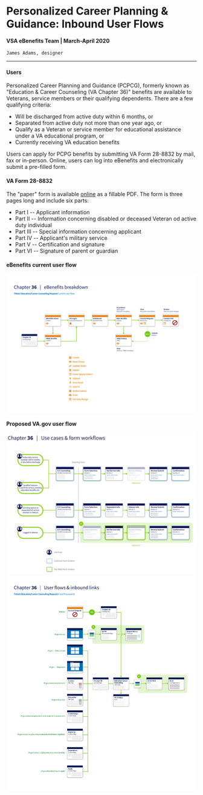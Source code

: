 # Personalized Career Planning & Guidance: Inbound User Flows
**VSA eBenefits Team | March-April 2020**

`James Adams, designer`

---

#### Users
Personalized Career Planning and Guidance (PCPCG), formerly known as "Education & Career Counseling (VA Chapter 36)" benefits are available to Veterans, service members or their qualifying dependents. There are a few qualifying criteria:
- Will be discharged from active duty within 6 months, or
- Separated from active duty not more than one year ago, or
- Qualify as a Veteran or service member for educational assistance under a VA educational program, or
- Currently receiving VA education benefits

Users can apply for PCPG benefits by submitting VA Form 28-8832 by mail, fax or in-person. Online, users can log into eBenefits and electronically submit a pre-filled form.

#### VA Form 28-8832
The "paper" form is available [online](https://www.vba.va.gov/pubs/forms/VBA-28-8832-ARE.pdf) as a fillable PDF. The form is three pages long and include six parts:
- Part I -- Applicant information
- Part II -- Information concerning disabled or deceased Veteran od active duty individual
- Part III -- Special information concerning applicant
- Part IV -- Applicant's military service
- Part V -- Certification and signature
- Part VI -- Signature of parent or guardian

#### eBenefits current user flow
![Current eBenefits user flow](https://github.com/department-of-veterans-affairs/va.gov-team/blob/master/products/ebenefits/apply-CH36-VRE-counseling/research-design/images/Chapter_36_Breakdown_1.png)

#### Proposed VA.gov user flow
![PCPG User flow](https://github.com/department-of-veterans-affairs/va.gov-team/blob/master/products/ebenefits/apply-CH36-VRE-counseling/research-design/images/pcpg-workflows.JPG)
![Proposed VA.gov user flows](https://github.com/department-of-veterans-affairs/va.gov-team/blob/master/products/ebenefits/apply-CH36-VRE-counseling/research-design/images/Chapter_36_User_Paths_1.png)
